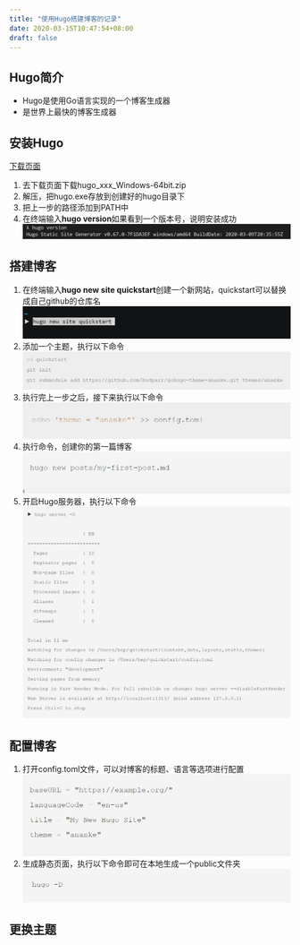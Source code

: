 ```yaml
---
title: "使用Hugo搭建博客的记录"
date: 2020-03-15T10:47:54+08:00
draft: false
---
```


## Hugo简介
* Hugo是使用Go语言实现的一个博客生成器
* 是世界上最快的博客生成器

## 安装Hugo
[下载页面](https://github.com/gohugoio/hugo/releases)
1. 去下载页面下载hugo_xxx_Windows-64bit.zip
2. 解压，把hugo.exe存放到创建好的hugo目录下
3. 把上一步的路径添加到PATH中
4. 在终端输入**hugo version**如果看到一个版本号，说明安装成功
   ![查看是否安装成功](/static/images/20200316_01.jpg)
   
## 搭建博客
1. 在终端输入**hugo new site quickstart**创建一个新网站，quickstart可以替换成自己github的仓库名
   ![创建新站点](/static/images/20200316_02.jpg)
2. 添加一个主题，执行以下命令
   ![添加主题](/static/images/20200316_03.jpg)
3. 执行完上一步之后，接下来执行以下命令
   ![添加主题](/static/images/20200316_04.jpg)
4. 执行命令，创建你的第一篇博客
   ![添加主题](/static/images/20200316_05.jpg)
5. 开启Hugo服务器，执行以下命令
   ![添加主题](/static/images/20200316_06.jpg)

## 配置博客
1. 打开config.toml文件，可以对博客的标题、语言等选项进行配置
   ![配置博客](/static/images/20200316_07.jpg)
2. 生成静态页面，执行以下命令即可在本地生成一个public文件夹
   ![生成静态页面](/static/images/20200316_08.jpg)

## 更换主题
